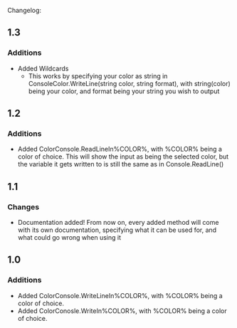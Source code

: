 Changelog:
## 1.3
### Additions
- Added Wildcards
    * This works by specifying your color as string in ConsoleColor.WriteLine(string color, string format), with string(color) being your color, and format being your string you wish to output

## 1.2
### Additions
- Added ColorConsole.ReadLineIn%COLOR%, with %COLOR% being a color of choice. This will show the input as being the selected color, but the variable it gets written to is still the same as in Console.ReadLine()

## 1.1
### Changes
- Documentation added! From now on, every added method will come with its own documentation, specifying what it can be used for, and what could go wrong when using it

## 1.0
### Additions
- Added ColorConsole.WriteLineIn%COLOR%, with %COLOR% being a color of choice.
- Added ColorConosle.WriteIn%COLOR%, with %COLOR% being a color of choice.
